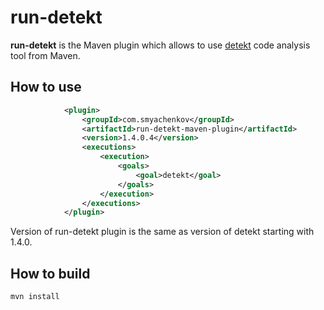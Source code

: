 # __run-detekt__

**run-detekt** is the Maven plugin which allows to use [detekt](https://github.com/arturbosch/detekt) code analysis tool from Maven.

## How to use
```xml
            <plugin>
                <groupId>com.smyachenkov</groupId>
                <artifactId>run-detekt-maven-plugin</artifactId>
                <version>1.4.0.4</version>
                <executions>
                    <execution>
                        <goals>
                            <goal>detekt</goal>
                        </goals>
                    </execution>
                </executions>
            </plugin>
```

Version of run-detekt plugin is the same as version of detekt starting with 1.4.0.

## How to build
```
mvn install
```
